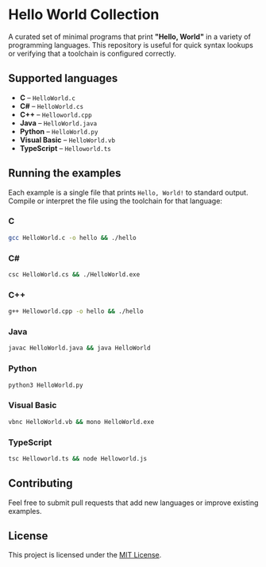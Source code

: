 # Hello World Collection

A curated set of minimal programs that print **"Hello, World"** in a variety of programming languages. This repository is useful for quick syntax lookups or verifying that a toolchain is configured correctly.

## Supported languages

- **C** – `HelloWorld.c`
- **C#** – `HelloWorld.cs`
- **C++** – `Helloworld.cpp`
- **Java** – `HelloWorld.java`
- **Python** – `HelloWorld.py`
- **Visual Basic** – `HelloWorld.vb`
- **TypeScript** – `Helloworld.ts`

## Running the examples
Each example is a single file that prints `Hello, World!` to standard output. Compile or interpret the file using the toolchain for that language:

### C
```bash
gcc HelloWorld.c -o hello && ./hello
```

### C#
```bash
csc HelloWorld.cs && ./HelloWorld.exe
```

### C++
```bash
g++ Helloworld.cpp -o hello && ./hello
```

### Java
```bash
javac HelloWorld.java && java HelloWorld
```

### Python
```bash
python3 HelloWorld.py
```

### Visual Basic
```bash
vbnc HelloWorld.vb && mono HelloWorld.exe
```

### TypeScript
```bash
tsc Helloworld.ts && node Helloworld.js
```

## Contributing

Feel free to submit pull requests that add new languages or improve existing examples.

## License

This project is licensed under the [MIT License](LICENSE).

